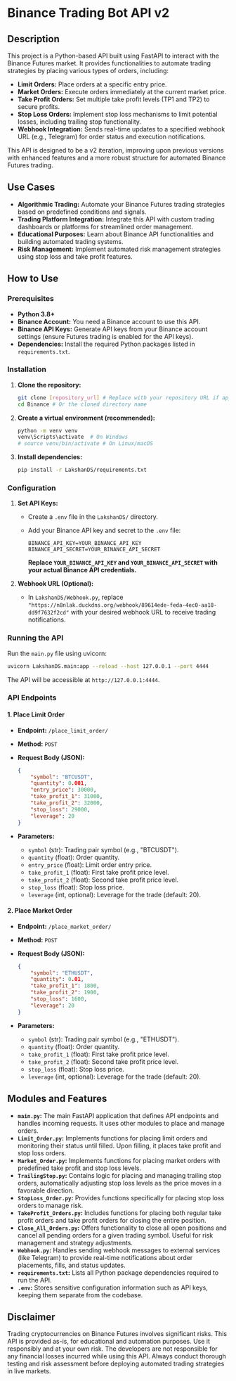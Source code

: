 # Binance Trading Bot API v2

## Description

This project is a Python-based API built using FastAPI to interact with the Binance Futures market. It provides functionalities to automate trading strategies by placing various types of orders, including:

*   **Limit Orders:** Place orders at a specific entry price.
*   **Market Orders:** Execute orders immediately at the current market price.
*   **Take Profit Orders:** Set multiple take profit levels (TP1 and TP2) to secure profits.
*   **Stop Loss Orders:** Implement stop loss mechanisms to limit potential losses, including trailing stop functionality.
*   **Webhook Integration:** Sends real-time updates to a specified webhook URL (e.g., Telegram) for order status and execution notifications.

This API is designed to be a v2 iteration, improving upon previous versions with enhanced features and a more robust structure for automated Binance Futures trading.

## Use Cases

*   **Algorithmic Trading:** Automate your Binance Futures trading strategies based on predefined conditions and signals.
*   **Trading Platform Integration:** Integrate this API with custom trading dashboards or platforms for streamlined order management.
*   **Educational Purposes:** Learn about Binance API functionalities and building automated trading systems.
*   **Risk Management:** Implement automated risk management strategies using stop loss and take profit features.

## How to Use

### Prerequisites

*   **Python 3.8+**
*   **Binance Account:** You need a Binance account to use this API.
*   **Binance API Keys:** Generate API keys from your Binance account settings (ensure Futures trading is enabled for the API keys).
*   **Dependencies:** Install the required Python packages listed in `requirements.txt`.

### Installation

1.  **Clone the repository:**
    ```bash
    git clone [repository_url] # Replace with your repository URL if applicable
    cd Binance # Or the cloned directory name
    ```

2.  **Create a virtual environment (recommended):**
    ```bash
    python -m venv venv
    venv\Scripts\activate  # On Windows
    # source venv/bin/activate # On Linux/macOS
    ```

3.  **Install dependencies:**
    ```bash
    pip install -r LakshanDS/requirements.txt
    ```

### Configuration

1.  **Set API Keys:**
    *   Create a `.env` file in the `LakshanDS/` directory.
    *   Add your Binance API key and secret to the `.env` file:

        ```
        BINANCE_API_KEY=YOUR_BINANCE_API_KEY
        BINANCE_API_SECRET=YOUR_BINANCE_API_SECRET
        ```
        **Replace `YOUR_BINANCE_API_KEY` and `YOUR_BINANCE_API_SECRET` with your actual Binance API credentials.**

2.  **Webhook URL (Optional):**
    *   In `LakshanDS/Webhook.py`, replace `"https://n8nlak.duckdns.org/webhook/89614ede-feda-4ec0-aa18-dd9f7632f2cd"` with your desired webhook URL to receive trading notifications.

### Running the API

Run the `main.py` file using uvicorn:

```bash
uvicorn LakshanDS.main:app --reload --host 127.0.0.1 --port 4444
```

The API will be accessible at `http://127.0.0.1:4444`.

### API Endpoints

#### 1. Place Limit Order

*   **Endpoint:** `/place_limit_order/`
*   **Method:** `POST`
*   **Request Body (JSON):**

    ```json
    {
        "symbol": "BTCUSDT",
        "quantity": 0.001,
        "entry_price": 30000,
        "take_profit_1": 31000,
        "take_profit_2": 32000,
        "stop_loss": 29000,
        "leverage": 20
    }
    ```

*   **Parameters:**
    *   `symbol` (str): Trading pair symbol (e.g., "BTCUSDT").
    *   `quantity` (float): Order quantity.
    *   `entry_price` (float): Limit order entry price.
    *   `take_profit_1` (float): First take profit price level.
    *   `take_profit_2` (float): Second take profit price level.
    *   `stop_loss` (float): Stop loss price.
    *   `leverage` (int, optional): Leverage for the trade (default: 20).

#### 2. Place Market Order

*   **Endpoint:** `/place_market_order/`
*   **Method:** `POST`
*   **Request Body (JSON):**

    ```json
    {
        "symbol": "ETHUSDT",
        "quantity": 0.01,
        "take_profit_1": 1800,
        "take_profit_2": 1900,
        "stop_loss": 1600,
        "leverage": 20
    }
    ```

*   **Parameters:**
    *   `symbol` (str): Trading pair symbol (e.g., "ETHUSDT").
    *   `quantity` (float): Order quantity.
    *   `take_profit_1` (float): First take profit price level.
    *   `take_profit_2` (float): Second take profit price level.
    *   `stop_loss` (float): Stop loss price.
    *   `leverage` (int, optional): Leverage for the trade (default: 20).

## Modules and Features

*   **`main.py`:**  The main FastAPI application that defines API endpoints and handles incoming requests. It uses other modules to place and manage orders.
*   **`Limit_Order.py`:** Implements functions for placing limit orders and monitoring their status until filled. Upon filling, it places take profit and stop loss orders.
*   **`Market_Order.py`:** Implements functions for placing market orders with predefined take profit and stop loss levels.
*   **`TrailingStop.py`:** Contains logic for placing and managing trailing stop orders, automatically adjusting stop loss levels as the price moves in a favorable direction.
*   **`StopLoss_Order.py`:**  Provides functions specifically for placing stop loss orders to manage risk.
*   **`TakeProfit_Orders.py`:** Includes functions for placing both regular take profit orders and take profit orders for closing the entire position.
*   **`Close_All_Orders.py`:** Offers functionality to close all open positions and cancel all pending orders for a given trading symbol. Useful for risk management and strategy adjustments.
*   **`Webhook.py`:**  Handles sending webhook messages to external services (like Telegram) to provide real-time notifications about order placements, fills, and status updates.
*   **`requirements.txt`:** Lists all Python package dependencies required to run the API.
*   **`.env`:**  Stores sensitive configuration information such as API keys, keeping them separate from the codebase.

## Disclaimer

Trading cryptocurrencies on Binance Futures involves significant risks. This API is provided as-is, for educational and automation purposes. Use it responsibly and at your own risk. The developers are not responsible for any financial losses incurred while using this API. Always conduct thorough testing and risk assessment before deploying automated trading strategies in live markets.